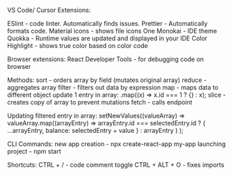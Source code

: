 VS Code/ Cursor Extensions:

ESlint - code linter. Automatically finds issues.
Prettier -  Automatically formats code.
Material icons - shows file icons
One Monokai - IDE theme
Quokka - Runtime values are updated and displayed in your IDE
Color Highlight - shows true color based on color code

Browser extensions:
React Developer Tools - for debugging code on browser

Methods:
sort - orders array by field (mutates original array)
reduce - aggregates array
filter - filters out data by expression
map - maps data to different object
    update 1 entry in array: .map((x) => x.id === 1 ? {} : x);
slice - creates copy of array to prevent mutations
fetch - calls endpoint

Updating filtered entry in array:
 setNewValues((valueArray) =>
      valueArray.map((arrayEntry) =>
        arrayEntry.id === selectedEntry.id
          ? { ...arrayEntry, balance: selectedEntry + value }
          : arrayEntry
      )
    );


CLI Commands:
new app creation - npx create-react-app my-app
launching project - npm start 

Shortcuts:
CTRL + / - code comment toggle
CTRL + ALT + O - fixes imports 